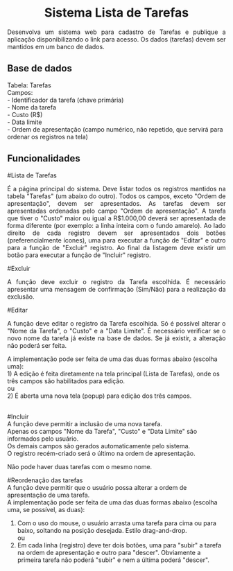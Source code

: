 <h1 align="center">Sistema Lista de Tarefas</h1>
<p align="justify">Desenvolva um sistema web para cadastro de Tarefas e publique a aplicação disponibilizando o
link para acesso. Os dados (tarefas) devem ser mantidos em um banco de dados. </p>

<h2> Base de dados </h2>
Tabela: Tarefas <br>
Campos: <br>
- Identificador da tarefa (chave primária) <br>
- Nome da tarefa <br>
- Custo (R$) <br>
- Data limite <br>
- Ordem de apresentação (campo numérico, não repetido, que servirá para ordenar os
registros na tela) <br>

<h2>Funcionalidades </h2>

#Lista de Tarefas <br>

<p align="justify">
É a página principal do sistema.
Deve listar todos os registros mantidos na tabela &quot;Tarefas&quot; (um abaixo do outro).
Todos os campos, exceto &quot;Ordem de apresentação&quot;, devem ser apresentados.
As tarefas devem ser apresentadas ordenadas pelo campo &quot;Ordem de apresentação&quot;.
A tarefa que tiver o &quot;Custo&quot; maior ou igual a R$1.000,00 deverá ser apresentada de forma
diferente (por exemplo: a linha inteira com o fundo amarelo).
Ao lado direito de cada registro devem ser apresentados dois botões (preferencialmente
ícones), uma para executar a função de &quot;Editar&quot; e outro para a função de &quot;Excluir&quot; registro.
Ao final da listagem deve existir um botão para executar a função de &quot;Incluir&quot; registro.
</p>

#Excluir <br>
<p align="justify">A função deve excluir o registro da Tarefa escolhida.
É necessário apresentar uma mensagem de confirmação (Sim/Não) para a realização da
exclusão.</p>

#Editar <br>
<p align="justify">
A função deve editar o registro da Tarefa escolhida.
Só é possível alterar o &quot;Nome da Tarefa&quot;, o &quot;Custo&quot; e a &quot;Data Limite&quot;.
É necessário verificar se o novo nome da tarefa já existe na base de dados. Se já existir, a
alteração não poderá ser feita.
</p>
A implementação pode ser feita de uma das duas formas abaixo (escolha uma): <br>
1) A edição é feita diretamente na tela principal (Lista de Tarefas), onde os três campos
são habilitados para edição. <br>
ou <br>
2) É aberta uma nova tela (popup) para edição dos três campos. <br>
<br>

#Incluir <br>
A função deve permitir a inclusão de uma nova tarefa.<br>
Apenas os campos &quot;Nome da Tarefa&quot;, &quot;Custo&quot; e &quot;Data Limite&quot; são informados pelo usuário. <br>
Os demais campos são gerados automaticamente pelo sistema. <br>
O registro recém-criado será o último na ordem de apresentação. <br>

Não pode haver duas tarefas com o mesmo nome.<br>

#Reordenação das tarefas <br>
A função deve permitir que o usuário possa alterar a ordem de apresentação de uma tarefa. <br>
A implementação pode ser feita de uma das duas formas abaixo (escolha uma, se possível, as
duas): <br>
1) Com o uso do mouse, o usuário arrasta uma tarefa para cima ou para baixo, soltando
na posição desejada. Estilo drag-and-drop. <br>
ou <br>
2) Em cada linha (registro) deve ter dois botões, uma para &quot;subir&quot; a tarefa na ordem de
apresentação e outro para &quot;descer&quot;. Obviamente a primeira tarefa não poderá &quot;subir&quot;
e nem a última poderá &quot;descer&quot;.
